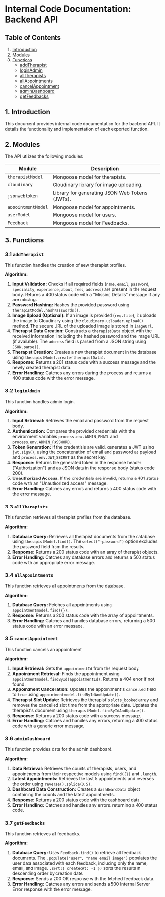 # Internal Code Documentation: Backend API

## Table of Contents

1. [Introduction](#introduction)
2. [Modules](#modules)
3. [Functions](#functions)
    * [addTherapist](#addtherapist)
    * [loginAdmin](#loginadmin)
    * [allTherapists](#alltherapists)
    * [allAppointments](#allappointments)
    * [cancelAppointment](#cancelappointment)
    * [adminDashboard](#admindashboard)
    * [getFeedbacks](#getfeedbacks)


## <a name="introduction"></a>1. Introduction

This document provides internal code documentation for the backend API.  It details the functionality and implementation of each exported function.


## <a name="modules"></a>2. Modules

The API utilizes the following modules:

| Module             | Description                                         |
|----------------------|-----------------------------------------------------|
| `therapistModel`    | Mongoose model for therapists.                       |
| `cloudinary`         | Cloudinary library for image uploading.              |
| `jsonwebtoken`      | Library for generating JSON Web Tokens (JWTs).       |
| `appointmentModel`  | Mongoose model for appointments.                     |
| `userModel`         | Mongoose model for users.                            |
| `Feedback`          | Mongoose model for Feedbacks.                        |


## <a name="functions"></a>3. Functions

### <a name="addtherapist"></a>3.1 `addTherapist`

This function handles the creation of new therapist profiles.

**Algorithm:**

1. **Input Validation:** Checks if all required fields (`name`, `email`, `password`, `speciality`, `experience`, `about`, `fees`, `address`) are present in the request body. Returns a 400 status code with a "Missing Details" message if any are missing.
2. **Password Hashing:** Hashes the provided password using `therapistModel.hashPasswords()`.
3. **Image Upload (Optional):** If an image is provided (`req.file`), it uploads the image to Cloudinary using the `cloudinary.uploader.upload()` method.  The secure URL of the uploaded image is stored in `imageUrl`.
4. **Therapist Data Creation:** Constructs a `therapistData` object with the received information, including the hashed password and the image URL (if available). The `address` field is parsed from a JSON string using `JSON.parse()`.
5. **Therapist Creation:** Creates a new therapist document in the database using `therapistModel.create(therapistData)`.
6. **Response:** Returns a 201 status code with a success message and the newly created therapist data.
7. **Error Handling:** Catches any errors during the process and returns a 400 status code with the error message.


### <a name="loginadmin"></a>3.2 `loginAdmin`

This function handles admin login.

**Algorithm:**

1. **Input Retrieval:** Retrieves the email and password from the request body.
2. **Authentication:** Compares the provided credentials with the environment variables `process.env.ADMIN_EMAIL` and `process.env.ADMIN_PASSWORD`.
3. **Token Generation:** If the credentials are valid, generates a JWT using `jwt.sign()`, using the concatenation of email and password as payload and `process.env.JWT_SECRET` as the secret key.
4. **Response:** Returns the generated token in the response header ("Authorization") and as JSON data in the response body (status code 200).
5. **Unauthorized Access:** If the credentials are invalid, returns a 401 status code with an "Unauthorized access" message.
6. **Error Handling:** Catches any errors and returns a 400 status code with the error message.


### <a name="alltherapists"></a>3.3 `allTherapists`

This function retrieves all therapist profiles from the database.

**Algorithm:**

1. **Database Query:** Retrieves all therapist documents from the database using `therapistModel.find()`. The `select("-password")` option excludes the password field from the results.
2. **Response:** Returns a 200 status code with an array of therapist objects.
3. **Error Handling:** Catches any database errors and returns a 500 status code with an appropriate error message.


### <a name="allappointments"></a>3.4 `allAppointments`

This function retrieves all appointments from the database.

**Algorithm:**

1. **Database Query:**  Fetches all appointments using `appointmentmodel.find({})`.
2. **Response:** Returns a 200 status code with the array of appointments.
3. **Error Handling:** Catches and handles database errors, returning a 500 status code with an error message.


### <a name="cancelappointment"></a>3.5 `cancelAppointment`

This function cancels an appointment.

**Algorithm:**

1. **Input Retrieval:** Gets the `appointmentId` from the request body.
2. **Appointment Retrieval:** Finds the appointment using `appointmentmodel.findById(appointmentId)`.  Returns a 404 error if not found.
3. **Appointment Cancellation:** Updates the appointment's `cancelled` field to `true` using `appointmentmodel.findByIdAndUpdate()`.
4. **Therapist Slot Update:** Retrieves the therapist's `slots_booked` array and removes the cancelled slot time from the appropriate date.  Updates the therapist's document using `therapistModel.findByIdAndUpdate()`.
5. **Response:** Returns a 200 status code with a success message.
6. **Error Handling:** Catches and handles any errors, returning a 400 status code with a generic error message.


### <a name="admindashboard"></a>3.6 `adminDashboard`

This function provides data for the admin dashboard.

**Algorithm:**

1. **Data Retrieval:** Retrieves the counts of therapists, users, and appointments from their respective models using `find({})` and `.length`.
2. **Latest Appointments:** Retrieves the last 5 appointments and reverses the order using `reverse().splice(0,5)`.
3. **Dashboard Data Construction:** Creates a `dashBoardData` object containing the counts and the latest appointments.
4. **Response:** Returns a 200 status code with the dashboard data.
5. **Error Handling:** Catches and handles any errors, returning a 400 status code.


### <a name="getfeedbacks"></a>3.7 `getFeedbacks`

This function retrieves all feedbacks.

**Algorithm:**

1. **Database Query:** Uses `Feedback.find()` to retrieve all feedback documents.  The `.populate("user", "name email image")` populates the user data associated with each feedback, including only the name, email, and image.  `.sort({ createdAt: -1 })` sorts the results in descending order by creation date.
2. **Response:** Sends a 200 OK response with the fetched feedback data.
3. **Error Handling:** Catches any errors and sends a 500 Internal Server Error response with the error message.

